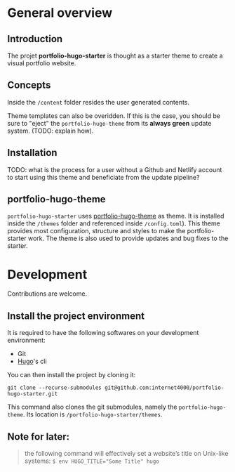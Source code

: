 # General overview

## Introduction

The projet **portfolio-hugo-starter** is thought as a starter theme to
create a visual portfolio website.

## Concepts

Inside the `/content` folder resides the user generated contents.

Theme templates can also be overidden. If this is the case, you should
be sure to "eject" the `portfolio-hugo-theme` from its **always
green** update system. (TODO: explain how).

## Installation

TODO: what is the process for a user without a Github and Netlify
account to start using this theme and beneficiate from the update
pipeline?

## portfolio-hugo-theme

`portfolio-hugo-starter` uses [portfolio-hugo-theme](
 https://github.com/internet4000/portfolio-hugo-theme) as theme. It is
 installed inside the `/themes` folder and referenced inside
 `/config.toml`). This theme provides most configuration, structure
 and styles to make the portfolio-starter work. The theme is also used
 to provide updates and bug fixes to the starter.

# Development

Contributions are welcome.

## Install the project environment

It is required to have the following softwares on your development
environment:

- Git
- [Hugo](https://gohugo.io/)'s cli

You can then install the project by cloning it:

`git clone --recurse-submodules git@github.com:internet4000/portfolio-hugo-starter.git`


This command also clones the git submodules, namely the
 `portfolio-hugo-theme`. Its location is
 `/portfolio-hugo-starter/themes`.


## Note for later:

> the following command will effectively set a website’s title on
Unix-like systems: `$ env HUGO_TITLE="Some Title" hugo`

